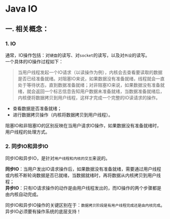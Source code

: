 #  Java IO
## 一. 相关概念：
### 1. IO
通常，IO操作包括：对`硬盘`的读写、对`socket`的读写，以及对`外设`的读写。  
一个具体的IO操作过程如下：  
> 当用户线程发起一个IO请求（以读操作为例），内核会去查看要读取的数据是否已经准备就绪。对阻塞IO来说，如果数据没有准备就绪，线程就会一直处于等待状态，直到数据准备就绪；对非阻塞IO来说，如果数据没有准备就绪，就会返回一个标志信息告知用户数据未准备就绪，当数据准备就绪后，内核便将数据拷贝到用户线程，这样才完成一个完整的IO读请求的操作。

- 查看数据是否准备就绪；
- 进行数据拷贝操作（内核将数据拷贝到用户线程）。

阻塞IO和非阻塞IO的区别反映在当用户请求IO操作，如果数据没有准备就绪时，用户线程的处理方式。

### 2. 同步IO和异步IO
同步IO和异步IO，是针对`用户线程和内核的交互`来说的。  

**同步IO**：当用户发出IO请求操作后，如果数据没有准备就绪，需要通过用户线程或内核不断轮询数据是否已就绪，当数据就绪时，再将数据从内核拷贝到用户线程；  
**异步IO**：只有IO请求操作的动作是由用户线程发出的，而IO操作的两个步骤都是由内核自动完成。  

同步IO和异步IO操作的关键区别在于：`数据拷贝阶段是有用户线程完成还是由内核完成`。  
异步IO必须要有操作系统的底层支持！

